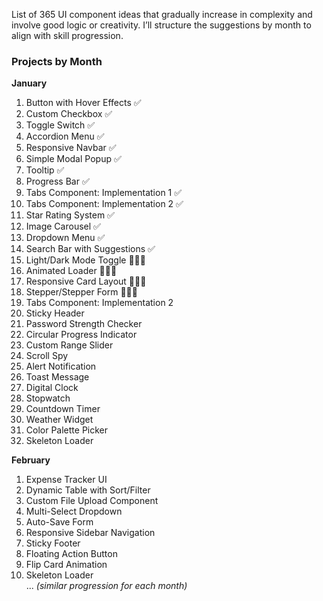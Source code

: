 List of 365 UI component ideas that gradually increase in complexity and involve good logic or creativity. 
I’ll structure the suggestions by month to align with skill progression.

### **Projects by Month**
**January**  
1. Button with Hover Effects ✅
2. Custom Checkbox ✅
3. Toggle Switch  ✅
4. Accordion Menu  ✅
5. Responsive Navbar  ✅
6. Simple Modal Popup  ✅
7. Tooltip ✅
8. Progress Bar ✅
9. Tabs Component: Implementation 1 ✅
10. Tabs Component: Implementation 2 ✅
11. Star Rating System ✅
12. Image Carousel ✅
13. Dropdown Menu ✅
14. Search Bar with Suggestions ✅
15. Light/Dark Mode Toggle 👨🏻‍💻
16. Animated Loader 👨🏻‍💻
17. Responsive Card Layout 👨🏻‍💻
18. Stepper/Stepper Form 👨🏻‍💻 
18. Tabs Component: Implementation 2
19. Sticky Header  
20. Password Strength Checker  
21. Circular Progress Indicator  
22. Custom Range Slider  
23. Scroll Spy  
24. Alert Notification  
25. Toast Message  
26. Digital Clock  
27. Stopwatch  
28. Countdown Timer  
29. Weather Widget  
30. Color Palette Picker
31. Skeleton Loader

**February**  
1. Expense Tracker UI  
2. Dynamic Table with Sort/Filter  
3. Custom File Upload Component  
4. Multi-Select Dropdown  
5. Auto-Save Form  
6. Responsive Sidebar Navigation  
7. Sticky Footer  
8. Floating Action Button  
9. Flip Card Animation  
10. Skeleton Loader  
... *(similar progression for each month)*
